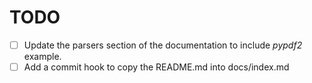 # TODO

- [ ] Update the parsers section of the documentation to include *pypdf2* example.
- [ ] Add a commit hook to copy the README.md into docs/index.md